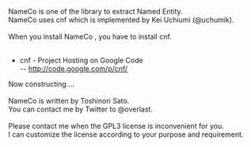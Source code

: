 NameCo is one of the library to extract Named Entity.<br>
NameCo uses cnf which is implemented by Kei Uchiumi (@uchumik).<br>
<br>
When you install NameCo , you have to install cnf.<br>
<br>
- cnf - Project Hosting on Google Code<br>
-- <a href='http://code.google.com/p/cnf/'>http://code.google.com/p/cnf/</a>

Now constructing....<br>
<br>
NameCo is written by Toshinori Sato.<br>
You can contact me by Twitter to @overlast.<br>
<br>
Please contact me when the GPL3 license is inconvenient for you.<br>
I can customize the license according to your purpose and requirement.